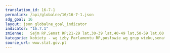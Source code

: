 ```yaml
---
translation_id: 16-7-1
permalink: /api/globalne/16/16-7-1.json
sdg_goal: 16
layout: json_globalne_goal_indicator
indicator: "16.7.1"
zmienne:   Sejm RP,Senat RP;21-29 lat,30-39 lat,40-49 lat,50-59 lat,60 lat i więcej;21-29 lat_,30-39 lat_,40-49 lat_,50-59 lat_,60 lat i więcej_;
kategorie: kobiety - wg izby Parlamentu RP,posłowie wg grup wieku,senatorowie wg grup wieku
source_url: www.stat.gov.pl
---
```

